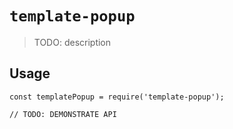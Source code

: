 # `template-popup`

> TODO: description

## Usage

```
const templatePopup = require('template-popup');

// TODO: DEMONSTRATE API
```
